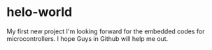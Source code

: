 # helo-world
My first new project
I'm looking forward for the embedded codes for microcontrollers. I hope Guys in Github will help me out.
